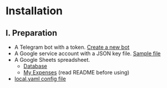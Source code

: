 # Installation

## I. Preparation
- A Telegram bot with a token. [Create a new bot](https://core.telegram.org/bots#3-how-do-i-create-a-bot)
- A Google service account with a JSON key file. [Sample file](../../configs/google-api-token-sample.json)
- A Google Sheets spreadsheet. 
  + [Database](https://docs.google.com/spreadsheets/d/1yNPpRc50cT1WRIJYRQrXP33WOIfICiXBcgES0Ntbwdc/edit?usp=sharing) 
  + [My Expenses](https://docs.google.com/spreadsheets/d/16jOEcyvHiHzW1GdRBvhHEadECojq0g3tzBT3a2MoLnI/edit#gid=620846453) (read README before using)
- [local.yaml config file](../../configs/sample_config.yaml)

